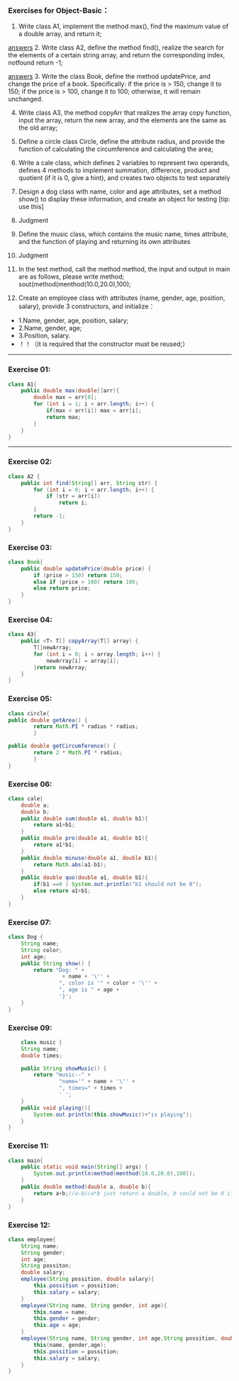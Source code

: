  ### Exercises for Object-Basic： 
 
1. Write class A1, implement the method max(), find the maximum value of a double array, and return it;

[answers](#exercise-01-)
2. Write class A2, define the method find(), realize the search for the elements of a certain string array, and return the corresponding index, notfound return -1;

[answers](#exercise-02-)
3. Write the class Book, define the method updatePrice, and change the price of a book. 
Specifically: if the price is > 150, change it to 150; if the price is > 100, change it to 100; otherwise, it will remain unchanged.

4. Write class A3, the method copyArr that realizes the array copy function, input the array, return the new array, and the elements are the same as the old array;

5. Define a circle class Circle, define the attribute radius, and provide the function of calculating the circumference and calculating the area;

6. Write a cale class, which defines 2 variables to represent two operands, defines 4 methods to implement summation, difference, product and quotient (if it is 0, give a hint), and creates two objects to test separately

7. Design a dog class with name, color and age attributes, set a method show() to display these information, and create an object for testing [tip: use this]

8. Judgment

9. Define the music class, which contains the music name, times attribute, and the function of playing and returning its own attributes

10. Judgment

11. In the test method, call the method method, the input and output in main are as follows, please write method; sout(method(menthod(10.0,20.0),100);

12. Create an employee class with attributes (name, gender, age, position, salary), provide 3 constructors, and initialize：
- 1.Name, gender, age, position, salary;
- 2.Name, gender, age;
- 3.Position, salary. 
- ！！（it is required that the constructor must be reused;）


-------
### Exercise 01:
```java
class A1{
    public double max(double[]arr){
        double max = arr[0];
        for (int i = 1; i < arr.length; i++) {
            if(max < arr[i]) max = arr[i];
            return max;
        }
    }
}

```
------
### Exercise 02:
```java
class A2 {
    public int find(String[] arr, String str) {
        for (int i = 0; i < arr.length; i++) {
            if (str = arr[i])
                return i;
        }
        return -1;
    }
}
```
### Exercise 03:
```java
class Book{
    public double updatePrice(double price) {
        if (price > 150) return 150;
        else if (price > 100) return 100;
        else return price;
    }
}
```
### Exercise 04:
```java
class A3{
    public <T> T[] copyArray(T[] array) {
        T[]newArray;
        for (int i = 0; i < array.length; i++) {
            newArray[i] = array[i];
        }return newArray;
    }
}
```
### Exercise 05:
```java
class circle{
public double getArea() {
        return Math.PI * radius * radius;
        }

public double getCircumference() {
        return 2 * Math.PI * radius;
        }
}
```
### Exercise 06:
```java
class cale{
    double a;
    double b;
    public double sum(double a1, double b1){
        return a1+b1;
    }
    public double pro(double a1, double b1){
        return a1*b1;
    }
    public double minuse(double a1, double b1){
        return Math.abs(a1-b1);
    }
    public double quo(double a1, double b1){
        if(b1 ==0 ) System.out.println("b1 should not be 0");
        else return a1+b1;
    }
}
```
### Exercise 07:
```java
class Dog {
    String name;
    String color;
    int age;
    public String show() {
        return "Dog: " +
                 + name + '\'' +
                ", color is '" + color + '\'' +
                ", age is " + age +
                '}';
    }
}
```
### Exercise 09:
```java
    class music {
    String name;
    double times;

    public String showMusic() {
        return "music--" +
                "name='" + name + '\'' +
                ", times=" + times +
                ' ';
    }
    public void playing(){
        System.out.println(this.showMusic()+"is playing");
    }
}
```
### Exercise 11:
```java
class main{
    public static void main(String[] args) {
        System.out.println(method(menthod(10.0,20.0),100));
    }
    public double method(double a, double b){
        return a+b;//a-b//a*b just return a double, b could not be 0 if a/b
    }
}
```
### Exercise 12:
```java
class employee{
    String name;
    String gender;
    int age;
    String possiton;
    double salary;
    employee(String possition, double salary){
        this.possition = possition;
        this.salary = salary;
    }
    employee(String name, String gender, int age){
        this.name = name;
        this.gender = gender;
        this.age = age;
    }
    employee(String name, String gender, int age,String possition, double salary){
        this(name, gender,age);
        this.possition = possition;
        this.salary = salary;
    }
}
```




